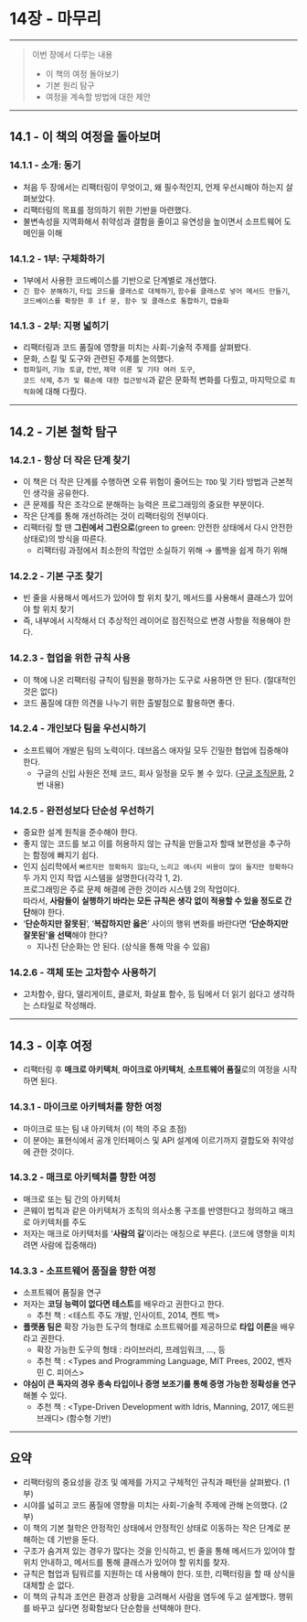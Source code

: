 # 14장 - 마무리

---

> 이번 장에서 다루는 내용
>
> - 이 책의 여정 돌아보기
> - 기본 원리 탐구
> - 여정을 계속할 방법에 대한 제안

---

## 14.1 - 이 책의 여정을 돌아보며

### 14.1.1 - 소개: 동기

- 처음 두 장에서는 리팩터링이 무엇이고, 왜 필수적인지, 언제 우선시해야 하는지 살펴보았다.
- 리팩터링의 목표를 정의하기 위한 기반을 마련했다.
- 불변속성을 지역화해서 취약성과 결함을 줄이고 유연성을 높이면서 소프트웨어 도메인을 이해

### 14.1.2 - 1부: 구체화하기

- 1부에서 사용한 코드베이스를 기반으로 단계별로 개선했다.
- `긴 함수 분해하기`, `타입 코드를 클래스로 대체하기`, `함수를 클래스로 넣어 메서드 만들기`, \
  `코드베이스를 확장한 후 if 문, 함수 및 클래스로 통합하기`, `캡슐화`

### 14.1.3 - 2부: 지평 넓히기

- 리팩터링과 코드 품질에 영향을 미치는 사회-기술적 주제를 살펴봤다.
- 문화, 스킬 및 도구와 관련된 주제를 논의했다.
- `컴파일러`, `기능 토글`, `칸반`, `제약 이론 및 기타 여러 도구`, \
  `코드 삭제`, `추가 및 훼손에 대한 접근방식`과 같은 문화적 변화를 다뤘고, 마지막으로 `최적화`에 대해 다뤘다.

---

## 14.2 - 기본 철학 탐구

### 14.2.1 - 항상 더 작은 단계 찾기

- 이 책은 더 작은 단계를 수행하면 오류 위험이 줄어드는 `TDD` 및 기타 방법과 근본적인 생각을 공유한다.
- 큰 문제를 작은 조각으로 분해하는 능력은 프로그래밍의 중요한 부분이다.
- 작은 단계를 통해 개선하려는 것이 리팩터링의 전부이다.
- 리팩터링 할 땐 **그린에서 그린으로**(green to green: 안전한 상태에서 다시 안전한 상태로)의 방식을 따른다.
    - 리팩터링 과정에서 최소한의 작업만 소실하기 위해 → 롤백을 쉽게 하기 위해

### 14.2.2 - 기본 구조 찾기

- 빈 줄을 사용해서 메서드가 있어야 할 위치 찾기, 메서드를 사용해서 클래스가 있어야 할 위치 찾기
- 즉, 내부에서 시작해서 더 추상적인 레이어로 점진적으로 변경 사항을 적용해야 한다.

### 14.2.3 - 협업을 위한 규칙 사용

- 이 책에 나온 리팩터링 규칙이 팀원을 평하가는 도구로 사용하면 안 된다. (절대적인 것은 없다)
- 코드 품질에 대한 의견을 나누기 위한 출발점으로 활용하면 좋다.

### 14.2.4 - 개인보다 팀을 우선시하기

- 소프트웨어 개발은 팀의 노력이다. 데브옵스 애자일 모두 긴밀한 협업에 집중해야 한다.
    - 구글의 신입 사원은 전체 코드, 회사 일정을 모두 볼 수 있다. ([구글 조직문화](https://www.midashri.com/blog/google-workrules), 2번 내용)

### 14.2.5 - 완전성보다 단순성 우선하기

- 중요한 설계 원칙을 준수해야 한다.
- 좋지 않는 코드를 보고 이를 허용하지 않는 규칙을 만들고자 할때 보편성을 추구하는 함정에 빠지기 쉽다.
- 인지 심리학에서 `빠르지만 정확하지 않는다`, `느리고 에너지 비용이 많이 들지만 정확하다` 두 가지 인지 작업 시스템을 설명한다(각각 1, 2). \
  프로그래밍은 주로 문제 해결에 관한 것이라 시스템 2의 작업이다. \
  따라서, **사람들이** **실행하기 바라는 모든 규칙은 생각 없이 적용할 수 있을 정도로 간단**해야 한다.
- ‘**단순하지만 잘못된**’, ‘**복잡하지만 옳은**’ 사이의 행위 변화를 바란다면 **‘단순하지만 잘못된’을 선택**해야 한다?
    - 지나친 단순화는 안 된다. (상식을 통해 막을 수 있음)

### 14.2.6 - 객체 또는 고차함수 사용하기

- 고차함수, 람다, 델리게이트, 클로저, 화살표 함수, 등 팀에서 더 읽기 쉽다고 생각하는 스타일로 작성해라.

---

## 14.3 - 이후 여정

- 리팩터링 후 **매크로 아키텍처**, **마이크로 아키텍처**, **소프트웨어 품질**로의 여정을 시작하면 된다.

### 14.3.1 - 마이크로 아키텍처를 향한 여정

- 마이크로 또는 팀 내 아키텍처 (이 책의 주요 초점)
- 이 분야는 표현식에서 공개 인터페이스 및 API 설계에 이르기까지 결합도와 취약성에 관한 것이다.

### 14.3.2 - 매크로 아키텍처를 향한 여정

- 매크로 또는 팀 간의 아키텍처
- 콘웨이 법칙과 같은 아키텍처가 조직의 의사소통 구조를 반영한다고 정의하고 매크로 아키텍처를 주도
- 저자는 매크로 아키텍처를 ‘**사람의 길**’이라는 애칭으로 부른다. (코드에 영향을 미치려면 사람에 집중해라)

### 14.3.3 - 소프트웨어 품질을 향한 여정

- 소프트웨어 품질을 연구
- 저자는 **코딩 능력이 없다면 테스트**를 배우라고 권한다고 한다.
    - 추천 책 : <테스트 주도 개발, 인사이트, 2014, 켄트 백>
- **플랫폼 팀은** 확장 가능한 도구의 형태로 소프트웨어를 제공하므로 **타입 이론**을 배우라고 권한다.
    - 확장 가능한 도구의 형태 : 라이브러리, 프레임워크, …, 등
    - 추천 책 : <Types and Programming Language, MIT Prees, 2002, 벤자민 C. 피어스>
- **야심이 큰 독자의 경우 종속 타입이나 증명 보조기를 통해 증명 가능한 정확성을 연구**해볼 수 있다.
    - 추천 책 : <Type-Driven Development with Idris, Manning, 2017, 에드윈 브래디> (함수형 기반)

---

## 요약

- 리팩터링의 중요성을 강조 및 예제를 가지고 구체적인 규칙과 패턴을 살펴봤다. (1부)
- 시야를 넓히고 코드 품질에 영향을 미치는 사회-기술적 주제에 관해 논의했다. (2부)
- 이 책의 기본 철학은 안정적인 상태에서 안정적인 상태로 이동하는 작은 단계로 분해하는 데 기반을 둔다.
- 구조가 숨겨져 있는 경우가 많다는 것을 인식하고, 빈 줄을 통해 메서드가 있어야 할 위치 안내하고, 메서드를 통해 클래스가 있어야 할 위치를 찾자.
- 규칙은 협업과 팀워르를 지원하는 데 사용해야 한다. 또한, 리팩터링을 할 때 상식을 대체할 순 없다.
- 이 책의 규칙과 조언은 환경과 상황을 고려해서 사람을 염두에 두고 설계했다. 행위를 바꾸고 싶다면 정확함보다 단순함을 선택해야 한다.
